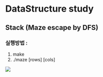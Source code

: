 # DataStructure study
## Stack (Maze escape by DFS)
### 실행방법 : 
1. make
2. ./maze [rows] [cols]

![](./example.png})

